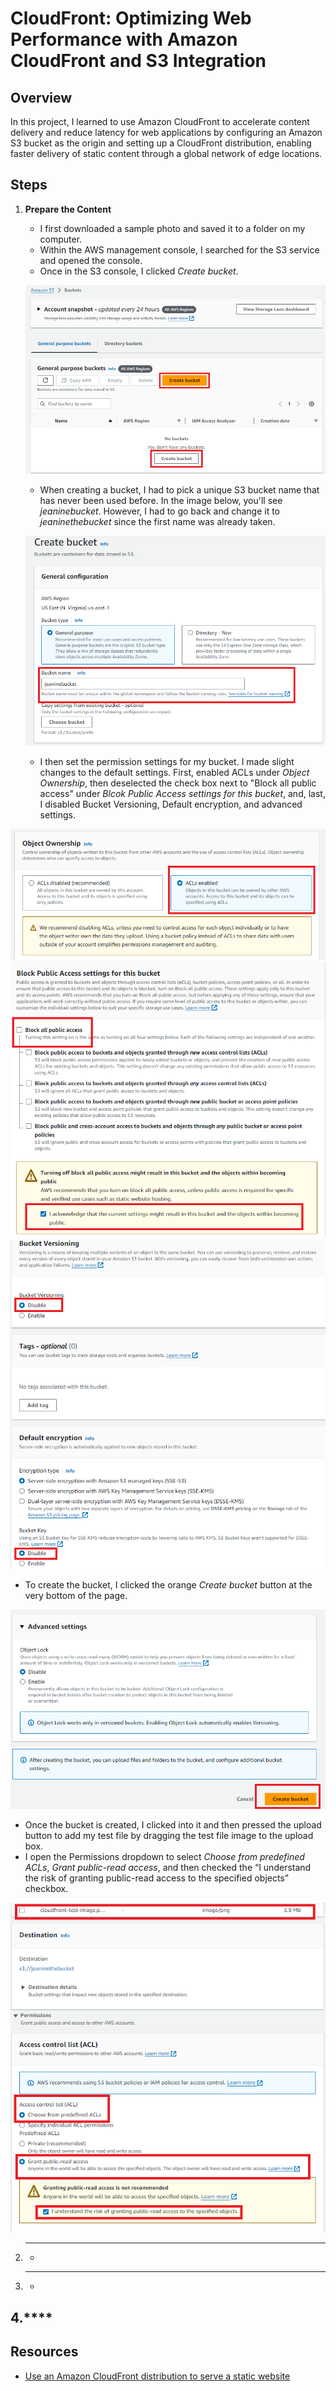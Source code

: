 # CloudFront: Optimizing Web Performance with Amazon CloudFront and S3 Integration

## Overview
In this project, I learned to use Amazon CloudFront to accelerate content delivery and reduce latency for web applications by configuring an Amazon S3 bucket as the origin and setting up a CloudFront distribution, enabling faster delivery of static content through a global network of edge locations.

## Steps

1. **Prepare the Content**
   - I first downloaded a sample photo and saved it to a folder on my computer.
   - Within the AWS management console, I searched for the S3 service and opened the console.
   - Once in the S3 console, I clicked _Create bucket_.


   ![Create A Bucket](Create-a-bucket.png)


   - When creating a bucket, I had to pick a unique S3 bucket name that has never been used before. In the image below, you'll see _jeaninebucket_. However, I had to go back and change it to _jeaninethebucket_ since the first name was already taken.


   ![Bucket Name](bucket-name.png)


   - I then set the permission settings for my bucket. I made slight changes to the default settings. First, enabled ACLs under _Object Ownership_, then deselected the check box next to "Block all public access" under _Blcok Public Access settings for this bucket_, and, last, I disabled Bucket Versioning, Default encryption, and advanced settings.


![Enable ACLs](acls-enabled.png)
![Make Public](make-public-acknowlege.png)
![Disable Additional Features](disable-additional-features.png)


   - To create the bucket, I clicked the orange _Create bucket_ button at the very bottom of the page.


![Create Bucket Button](create-bucket-button.png)

   - Once the bucket is created, I clicked into it and then pressed the upload button to add my test file by dragging the test file image to the upload box.
   - I open the Permissions dropdown to select _Choose from predefined ACLs_, _Grant public-read access_, and then checked the “I understand the risk of granting public-read access to the specified objects” checkbox.

![Upload screen](upload-photo-permissions.png)

2. ****
   - 

3. ****
   - 

4.****
   - 

## Resources
- [Use an Amazon CloudFront distribution to serve a static website](https://docs.aws.amazon.com/Route53/latest/DeveloperGuide/getting-started-cloudfront-overview.html)

